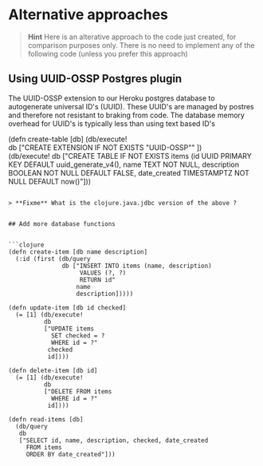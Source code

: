 # Alternative approaches

> **Hint** Here is an alterative approach to the code just created, for comparison purposes only.  There is no need to implement any of the following code (unless you prefer this approach)



## Using UUID-OSSP Postgres plugin

The UUID-OSSP extension to our Heroku postgres database to autogenerate universal ID's (UUID).  These UUID's are managed by postres and therefore not resistant to braking from code.  The database memory overhead for UUID's is typically less than using text based ID's


(defn create-table [db]
  (db/execute!   
   db
   ["CREATE EXTENSION IF NOT EXISTS \"UUID-OSSP\"" ])  
  (db/execute!
   db
   ["CREATE TABLE IF NOT EXISTS items
      (id UUID PRIMARY KEY DEFAULT uuid_generate_v4(),
       name TEXT NOT NULL,
       description BOOLEAN NOT NULL DEFAULT FALSE,
       date_created TIMESTAMPTZ NOT NULL DEFAULT now()"]))
```

> **Fixme** What is the clojure.java.jdbc version of the above ?


## Add more database functions 


```clojure
(defn create-item [db name description]
  (:id (first (db/query
               db ["INSERT INTO items (name, description)
                    VALUES (?, ?)
                    RETURN id"
                   name
                   description]))))

(defn update-item [db id checked]
  (= [1] (db/execute!
          db
          ["UPDATE items
            SET checked = ?
            WHERE id = ?"
           checked
           id])))

(defn delete-item [db id]
  (= [1] (db/execute!
          db
          ["DELETE FROM items
            WHERE id = ?"
           id])))

(defn read-items [db]
  (db/query
   db
   ["SELECT id, name, description, checked, date_created
     FROM items
     ORDER BY date_created"]))
```
